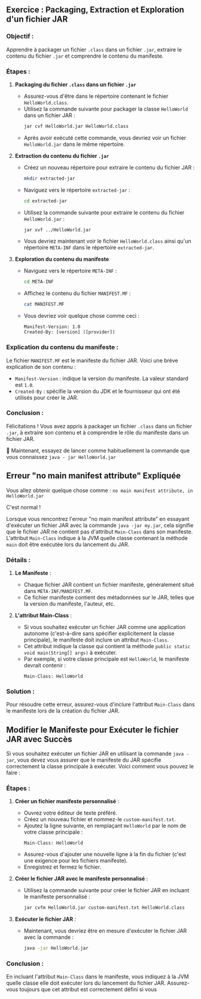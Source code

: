 ## Exercice : Packaging, Extraction et Exploration d'un fichier JAR

### Objectif :
Apprendre à packager un fichier `.class` dans un fichier `.jar`, extraire le contenu du fichier `.jar` et comprendre le contenu du manifeste.

### Étapes :

1. **Packaging du fichier `.class` dans un fichier `.jar`**
    - Assurez-vous d'être dans le répertoire contenant le fichier `HelloWorld.class`.
    - Utilisez la commande suivante pour packager la classe `HelloWorld` dans un fichier JAR :
      ```bash
      jar cvf HelloWorld.jar HelloWorld.class
      ```
    - Après avoir exécuté cette commande, vous devriez voir un fichier `HelloWorld.jar` dans le même répertoire.

2. **Extraction du contenu du fichier `.jar`**
    - Créez un nouveau répertoire pour extraire le contenu du fichier JAR :
      ```bash
      mkdir extracted-jar
      ```
    - Naviguez vers le répertoire `extracted-jar` :
      ```bash
      cd extracted-jar
      ```
    - Utilisez la commande suivante pour extraire le contenu du fichier `HelloWorld.jar` :
      ```bash
      jar xvf ../HelloWorld.jar
      ```
    - Vous devriez maintenant voir le fichier `HelloWorld.class` ainsi qu'un répertoire `META-INF` dans le répertoire `extracted-jar`.

3. **Exploration du contenu du manifeste**
    - Naviguez vers le répertoire `META-INF` :
      ```bash
      cd META-INF
      ```
    - Affichez le contenu du fichier `MANIFEST.MF` :
      ```bash
      cat MANIFEST.MF
      ```
    - Vous devriez voir quelque chose comme ceci :
      ```
      Manifest-Version: 1.0
      Created-By: [version] ([provider])
      ```

### Explication du contenu du manifeste :
Le fichier `MANIFEST.MF` est le manifeste du fichier JAR. Voici une brève explication de son contenu :
- `Manifest-Version` : indique la version du manifeste. La valeur standard est `1.0`.
- `Created-By` : spécifie la version du JDK et le fournisseur qui ont été utilisés pour créer le JAR.

### Conclusion :
Félicitations ! Vous avez appris à packager un fichier `.class` dans un fichier `.jar`, à extraire son contenu et à comprendre le rôle du manifeste dans un fichier JAR.


🚀 Maintenant, essayez de lancer comme habituellement la commande que vous connaissez
`java - jar HelloWorld.jar`

## Erreur "no main manifest attribute" Expliquée

Vous allez obtenir quelque chose comme :
`no main manifest attribute, in HelloWorld.jar`

C'est normal ! 



Lorsque vous rencontrez l'erreur "no main manifest attribute" en essayant d'exécuter un fichier JAR avec la commande `java -jar my.jar`, cela signifie que le fichier JAR ne contient pas d'attribut `Main-Class` dans son manifeste. L'attribut `Main-Class` indique à la JVM quelle classe contenant la méthode `main` doit être exécutée lors du lancement du JAR.

### Détails :

1. **Le Manifeste** :
   - Chaque fichier JAR contient un fichier manifeste, généralement situé dans `META-INF/MANIFEST.MF`.
   - Ce fichier manifeste contient des métadonnées sur le JAR, telles que la version du manifeste, l'auteur, etc.

2. **L'attribut Main-Class** :
   - Si vous souhaitez exécuter un fichier JAR comme une application autonome (c'est-à-dire sans spécifier explicitement la classe principale), le manifeste doit inclure un attribut `Main-Class`.
   - Cet attribut indique la classe qui contient la méthode `public static void main(String[] args)` à exécuter.
   - Par exemple, si votre classe principale est `HelloWorld`, le manifeste devrait contenir :
     ```
     Main-Class: HelloWorld
     ```

### Solution :
Pour résoudre cette erreur, assurez-vous d'inclure l'attribut `Main-Class` dans le manifeste lors de la création du fichier JAR.

## Modifier le Manifeste pour Exécuter le fichier JAR avec Succès

Si vous souhaitez exécuter un fichier JAR en utilisant la commande `java -jar`, vous devez vous assurer que le manifeste du JAR spécifie correctement la classe principale à exécuter. Voici comment vous pouvez le faire :

### Étapes :

1. **Créer un fichier manifeste personnalisé** :
   - Ouvrez votre éditeur de texte préféré.
   - Créez un nouveau fichier et nommez-le `custom-manifest.txt`.
   - Ajoutez la ligne suivante, en remplaçant `HelloWorld` par le nom de votre classe principale :
     ```
     Main-Class: HelloWorld
     ```
   - Assurez-vous d'ajouter une nouvelle ligne à la fin du fichier (c'est une exigence pour les fichiers manifeste).
   - Enregistrez et fermez le fichier.

2. **Créer le fichier JAR avec le manifeste personnalisé** :
   - Utilisez la commande suivante pour créer le fichier JAR en incluant le manifeste personnalisé :
     ```bash
     jar cvfm HelloWorld.jar custom-manifest.txt HelloWorld.class
     ```

3. **Exécuter le fichier JAR** :
   - Maintenant, vous devriez être en mesure d'exécuter le fichier JAR avec la commande :
     ```bash
     java -jar HelloWorld.jar
     ```

### Conclusion :
En incluant l'attribut `Main-Class` dans le manifeste, vous indiquez à la JVM quelle classe elle doit exécuter lors du lancement du fichier JAR. Assurez-vous toujours que cet attribut est correctement défini si vous
